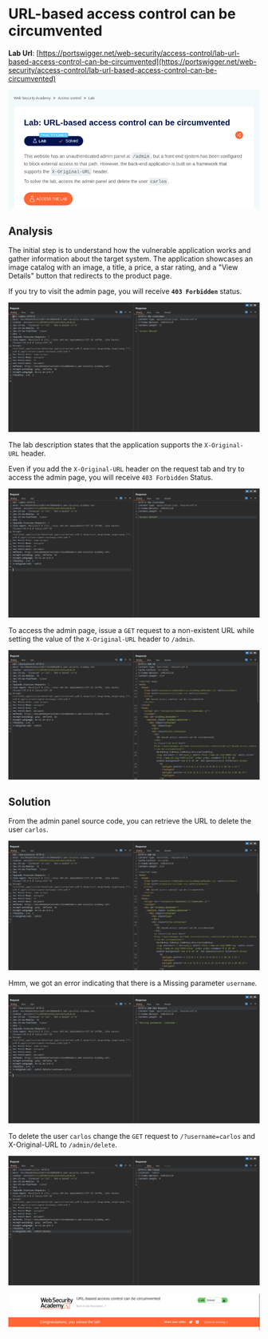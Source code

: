 # URL-based access control can be circumvented

**Lab Url**: [https://portswigger.net/web-security/access-control/lab-url-based-access-control-can-be-circumvented](https://portswigger.net/web-security/access-control/lab-url-based-access-control-can-be-circumvented)

![Lab Description](img/lab-description.png)

## Analysis

The initial step is to understand how the vulnerable application works and gather information about the target system. The application showcases an image catalog with an image, a title, a price, a star rating, and a "View Details" button that redirects to the product page.

If you try to visit the admin page, you will receive **`403 Forbidden`** status.

![Admin Forbidden](img/admin-forbidden.png)

The lab description states that the application supports the `X-Original-URL` header.

Even if you add the `X-Original-URL` header on the request tab and try to access the admin page, you will receive `403 Forbidden` Status.

![X Original URL Forbidden](img/x-original-url-forbidden.png)

To access the admin page, issue a `GET` request to a non-existent URL while setting the value of the `X-Original-URL` header to `/admin`.

![Admin Page](img/admin-panel.png)

## Solution

From the admin panel source code, you can retrieve the URL to delete the user `carlos`.

![Admin Panel](img/admin-panel.png)

Hmm, we got an error indicating that there is a Missing parameter `username`.

![Missing Username](img/missing-parameter.png)

To delete the user `carlos` change the `GET` request to `/?username=carlos` and X-Original-URL to `/admin/delete`.

![Carlos Deleted](img/user-deleted.png)

![Lab Solved](img/lab-solved.png)

